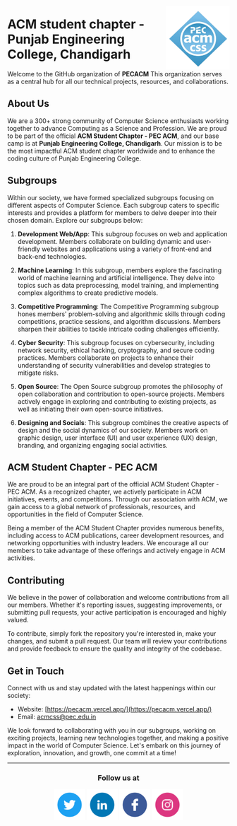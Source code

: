 [<img src="profile/acm_logo.png" align="right" width="145"/>](https://pec.acm.org/)

# ACM student chapter - Punjab Engineering College, Chandigarh

Welcome to the GitHub organization of **PECACM** This organization serves as a central hub for all our technical projects, resources, and collaborations.

## About Us
We are a 300+ strong community of Computer Science enthusiasts working together to advance Computing as a Science and Profession. We are proud to be part of the official __ACM Student Chapter - PEC ACM__, and our base camp is at **Punjab Engineering College, Chandigarh**. Our mission is to be the most impactful ACM student chapter worldwide and to enhance the coding culture of Punjab Engineering College.

## Subgroups
Within our society, we have formed specialized subgroups focusing on different aspects of Computer Science. Each subgroup caters to specific interests and provides a platform for members to delve deeper into their chosen domain. Explore our subgroups below:

1. **Development Web/App**: This subgroup focuses on web and application development. Members collaborate on building dynamic and user-friendly websites and applications using a variety of front-end and back-end technologies.

2. **Machine Learning**: In this subgroup, members explore the fascinating world of machine learning and artificial intelligence. They delve into topics such as data preprocessing, model training, and implementing complex algorithms to create predictive models.

3. **Competitive Programming**: The Competitive Programming subgroup hones members' problem-solving and algorithmic skills through coding competitions, practice sessions, and algorithm discussions. Members sharpen their abilities to tackle intricate coding challenges efficiently.

4. **Cyber Security**: This subgroup focuses on cybersecurity, including network security, ethical hacking, cryptography, and secure coding practices. Members collaborate on projects to enhance their understanding of security vulnerabilities and develop strategies to mitigate risks.

5. **Open Source**: The Open Source subgroup promotes the philosophy of open collaboration and contribution to open-source projects. Members actively engage in exploring and contributing to existing projects, as well as initiating their own open-source initiatives.

6. **Designing and Socials**: This subgroup combines the creative aspects of design and the social dynamics of our society. Members work on graphic design, user interface (UI) and user experience (UX) design, branding, and organizing engaging social activities.

## ACM Student Chapter - PEC ACM
We are proud to be an integral part of the official ACM Student Chapter - PEC ACM. As a recognized chapter, we actively participate in ACM initiatives, events, and competitions. Through our association with ACM, we gain access to a global network of professionals, resources, and opportunities in the field of Computer Science.

Being a member of the ACM Student Chapter provides numerous benefits, including access to ACM publications, career development resources, and networking opportunities with industry leaders. We encourage all our members to take advantage of these offerings and actively engage in ACM activities.

## Contributing
We believe in the power of collaboration and welcome contributions from all our members. Whether it's reporting issues, suggesting improvements, or submitting pull requests, your active participation is encouraged and highly valued.

To contribute, simply fork the repository you're interested in, make your changes, and submit a pull request. Our team will review your contributions and provide feedback to ensure the quality and integrity of the codebase.

## Get in Touch
Connect with us and stay updated with the latest happenings within our society:

- Website: [https://pecacm.vercel.app/](https://pecacm.vercel.app/)
- Email: [acmcss@pec.edu.in](mailto:acmcss@pec.edu.in)

We look forward to collaborating with you in our subgroups, working on exciting projects, learning new technologies together, and making a positive impact in the world of Computer Science. Let's embark on this journey of exploration, innovation, and growth, one commit at a time!

---

<div align="center">
  
### Follow us at
  
<a href="https://twitter.com/pec_acm?t=y2fAXu2NRVAiSGWnF8IWwQ&s=08" target="_blank"><img src="https://github.com/aritraroy/social-icons/blob/master/twitter-icon.png?raw=true" width="70"></a>
<a href="https://www.linkedin.com/company/pec-acm-student-chapter/"><img src="https://github.com/aritraroy/social-icons/blob/master/linkedin-icon.png?raw=true" width="70"></a>
<a href="https://m.facebook.com/pecacm?_rdr"><img src="https://github.com/aritraroy/social-icons/blob/master/facebook-icon.png?raw=true" width="70"></a>
<a href="https://www.instagram.com/pecacm/?igshid=YmMyMTA2M2Y%3D"><img src="https://github.com/aritraroy/social-icons/blob/master/instagram-icon.png?raw=true" width="70"></a>
  
</div>
